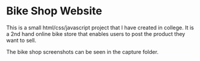 # Bike Shop Website

This is a small html/css/javascript project that I have created in college. It is a 2nd hand online bike store that enables users to post the product they want to sell.


The bike shop screenshots can be seen in the capture folder.
